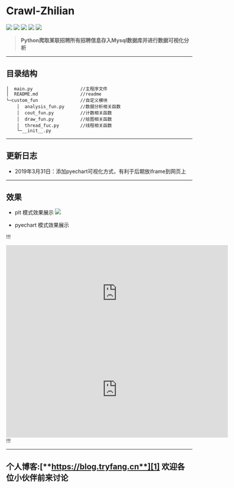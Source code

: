 **Crawl-Zhilian**
=============
![](https://img.shields.io/badge/pymysql-0.9.3-brightgreen.svg) ![](https://img.shields.io/badge/requests-2.21.0-green.svg) ![](https://img.shields.io/badge/matplotlib-3.0.3-yellowgreen.svg) ![](https://img.shields.io/badge/beautifulsoup4-4.7.1-yellow.svg) ![](https://img.shields.io/badge/xpinyin-0.5.6-orange.svg)

> **Python爬取某联招聘所有招聘信息存入Mysql数据库并进行数据可视化分析**



---------------
**目录结构**
------
```
│  main.py                  //主程序文件
│  README.md                //readme
└─custom_fun                //自定义模块
    │  analysis_fun.py      //数据分析相关函数
    │  cout_fun.py          //计数相关函数
    │  draw_fun.py          //绘图相关函数
    │  thread_fuc.py        //线程相关函数
    └─__init__.py  
```
    

-----------------------
更新日志
-------
 - 2019年3月31日：添加pyechart可视化方式，有利于后期放iframe到网页上


-------------------------------------------------------

效果
----
 - plt 模式效果展示
![](https://blog.tryfang.cn/usr/images/demo.png)

 - pyechart 模式效果展示
 
!!!
<iframe height="260" width="600" frameborder="0" marginwidth="0" marginheight="0" border="0" src="https://blog.tryfang.cn/usr/iframe/shenzhen.html#c7fc0f8e649549809c1df2d55d80dcd3" security="restricted" scrolling='no'></iframe>
<iframe height="260" width="600" frameborder="0" marginwidth="0" marginheight="0" border="0" src="https://blog.tryfang.cn/usr/iframe/shenzhen.html#9e4cbf4b69ae4e92b5fd677a7d2a2e06" security="restricted" scrolling='no'></iframe>
!!!


--------------


个人博客:[**https://blog.tryfang.cn**][1] 欢迎各位小伙伴前来讨论
-------------------------------------------------------


[1]:https://blog.tryfang.cn
